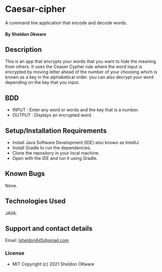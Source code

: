# Caesar-cipher
A command line application that encode and decode words.
#### By Sheldon Okware
## Description
This is an app that encrypts your words that you want to hide the meaning from others. It uses the Ceaser Cypher rule where the word input is encrypted by moving letter ahead of the number of your choosing which is known as a key in the alphabetical order. you can also decrypt your word depending on the key that you input.

## BDD
* INPUT : Enter any word or words and the key that is a number.
* OUTPUT : Displays an encrypted word.

## Setup/Installation Requirements
* Install Java Software Development (IDE) also known as IntelliJ.
* Install Gradle to run the dependencies.
* Clone the repository in your local machine.
* Open with the IDE and run it using Gradle.

## Known Bugs
None.

## Technologies Used
JAVA.

## Support and contact details
Email: lsheldon645@gmail.com


### License
* MIT
Copyright (c) 2021 Sheldon OKware
